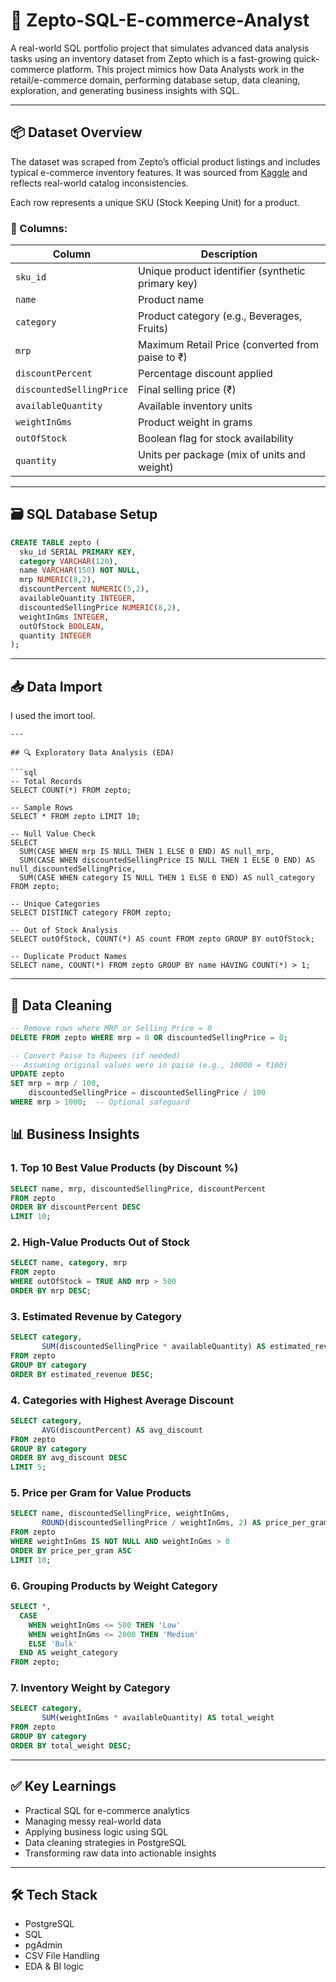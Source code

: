# 🛒 Zepto-SQL-E-commerce-Analyst

A real-world SQL portfolio project that simulates advanced data analysis tasks using an inventory dataset from Zepto which is a fast-growing quick-commerce platform. This project mimics how Data Analysts work in the retail/e-commerce domain, performing database setup, data cleaning, exploration, and generating business insights with SQL.

---

## 📦 Dataset Overview

The dataset was scraped from Zepto’s official product listings and includes typical e-commerce inventory features. It was sourced from [Kaggle](https://www.kaggle.com/datasets) and reflects real-world catalog inconsistencies.

Each row represents a unique SKU (Stock Keeping Unit) for a product.

### 🔑 Columns:
| Column | Description |
|--------|-------------|
| `sku_id` | Unique product identifier (synthetic primary key) |
| `name` | Product name |
| `category` | Product category (e.g., Beverages, Fruits) |
| `mrp` | Maximum Retail Price (converted from paise to ₹) |
| `discountPercent` | Percentage discount applied |
| `discountedSellingPrice` | Final selling price (₹) |
| `availableQuantity` | Available inventory units |
| `weightInGms` | Product weight in grams |
| `outOfStock` | Boolean flag for stock availability |
| `quantity` | Units per package (mix of units and weight) |

---

## 🗃️ SQL Database Setup

```sql
CREATE TABLE zepto (
  sku_id SERIAL PRIMARY KEY,
  category VARCHAR(120),
  name VARCHAR(150) NOT NULL,
  mrp NUMERIC(8,2),
  discountPercent NUMERIC(5,2),
  availableQuantity INTEGER,
  discountedSellingPrice NUMERIC(8,2),
  weightInGms INTEGER,
  outOfStock BOOLEAN,
  quantity INTEGER
);
````

---

## 📥 Data Import

I used the imort tool.
```
---

## 🔍 Exploratory Data Analysis (EDA)

```sql
-- Total Records
SELECT COUNT(*) FROM zepto;

-- Sample Rows
SELECT * FROM zepto LIMIT 10;

-- Null Value Check
SELECT 
  SUM(CASE WHEN mrp IS NULL THEN 1 ELSE 0 END) AS null_mrp,
  SUM(CASE WHEN discountedSellingPrice IS NULL THEN 1 ELSE 0 END) AS null_discountedSellingPrice,
  SUM(CASE WHEN category IS NULL THEN 1 ELSE 0 END) AS null_category
FROM zepto;

-- Unique Categories
SELECT DISTINCT category FROM zepto;

-- Out of Stock Analysis
SELECT outOfStock, COUNT(*) AS count FROM zepto GROUP BY outOfStock;

-- Duplicate Product Names
SELECT name, COUNT(*) FROM zepto GROUP BY name HAVING COUNT(*) > 1;
```

---

## 🧹 Data Cleaning

```sql
-- Remove rows where MRP or Selling Price = 0
DELETE FROM zepto WHERE mrp = 0 OR discountedSellingPrice = 0;

-- Convert Paise to Rupees (if needed)
-- Assuming original values were in paise (e.g., 10000 = ₹100)
UPDATE zepto
SET mrp = mrp / 100,
    discountedSellingPrice = discountedSellingPrice / 100
WHERE mrp > 1000;  -- Optional safeguard
```



## 📊 Business Insights

### 1. Top 10 Best Value Products (by Discount %)

```sql
SELECT name, mrp, discountedSellingPrice, discountPercent
FROM zepto
ORDER BY discountPercent DESC
LIMIT 10;
```

### 2. High-Value Products Out of Stock

```sql
SELECT name, category, mrp
FROM zepto
WHERE outOfStock = TRUE AND mrp > 500
ORDER BY mrp DESC;
```

### 3. Estimated Revenue by Category

```sql
SELECT category,
       SUM(discountedSellingPrice * availableQuantity) AS estimated_revenue
FROM zepto
GROUP BY category
ORDER BY estimated_revenue DESC;
```

### 4. Categories with Highest Average Discount

```sql
SELECT category,
       AVG(discountPercent) AS avg_discount
FROM zepto
GROUP BY category
ORDER BY avg_discount DESC
LIMIT 5;
```

### 5. Price per Gram for Value Products

```sql
SELECT name, discountedSellingPrice, weightInGms,
       ROUND(discountedSellingPrice / weightInGms, 2) AS price_per_gram
FROM zepto
WHERE weightInGms IS NOT NULL AND weightInGms > 0
ORDER BY price_per_gram ASC
LIMIT 10;
```

### 6. Grouping Products by Weight Category

```sql
SELECT *,
  CASE 
    WHEN weightInGms <= 500 THEN 'Low'
    WHEN weightInGms <= 2000 THEN 'Medium'
    ELSE 'Bulk'
  END AS weight_category
FROM zepto;
```

### 7. Inventory Weight by Category

```sql
SELECT category,
       SUM(weightInGms * availableQuantity) AS total_weight
FROM zepto
GROUP BY category
ORDER BY total_weight DESC;
```

---

## ✅ Key Learnings

* Practical SQL for e-commerce analytics
* Managing messy real-world data
* Applying business logic using SQL
* Data cleaning strategies in PostgreSQL
* Transforming raw data into actionable insights

---

## 🛠 Tech Stack

* PostgreSQL
* SQL
* pgAdmin
* CSV File Handling
* EDA & BI logic

```
